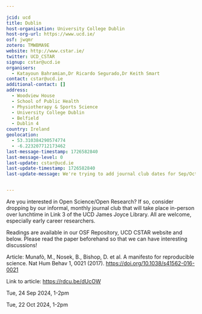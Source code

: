 ```yaml
---
    
jcid: ucd
title: Dublin
host-organisation: University College Dublin
host-org-url: https://www.ucd.ie/
osf: jwqmr
zotero: TMWBMA9E
website: http://www.cstar.ie/
twitter: UCD_CSTAR
signup: cstar@ucd.ie
organisers:
  - Katayoun Bahramian,Dr Ricardo Segurado,Dr Keith Smart
contact: cstar@ucd.ie
additional-contact: []
address:
  - Woodview House
  - School of Public Health
  - Physiotherapy & Sports Science
  - University College Dublin
  - Belfield
  - Dublin 4
country: Ireland
geolocation:
  - 53.310384290574774
  - -6.223207712173462
last-message-timestamp: 1726582840
last-message-level: 0
last-update: cstar@ucd.ie
last-update-timestamp: 1726582840
last-update-message: We're trying to add journal club dates for Sep/Oct 2024


---
```


Are you interested in Open Science/Open Research? If so, consider dropping by our informal, monthly journal club that will take place in-person over lunchtime in Link 3 of the UCD James Joyce Library. All are welcome, especially early career researchers. 

Readings are available in our OSF Repository, UCD CSTAR website and below. Please read the paper beforehand so that we can have interesting discussions!

Article: Munafò, M., Nosek, B., Bishop, D. et al. A manifesto for reproducible science. Nat Hum Behav 1, 0021 (2017). https://doi.org/10.1038/s41562-016-0021

Link to article: https://rdcu.be/dUcOW

Tue, 24 Sep 2024, 1-2pm

Tue, 22 Oct 2024, 1-2pm
